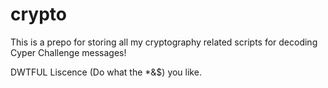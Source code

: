 # crypto

This is a prepo for storing all my cryptography related scripts for decoding Cyper Challenge messages! 

DWTFUL Liscence (Do what the *&$) you like.
